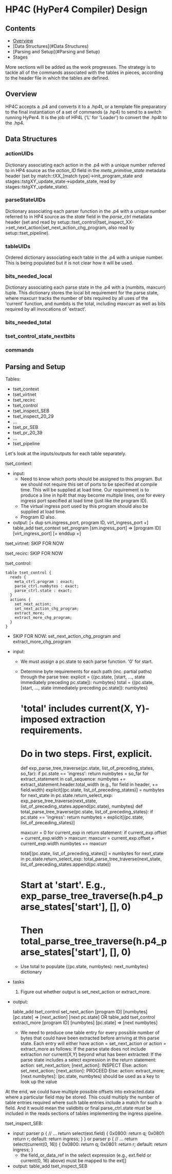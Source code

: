 # HP4C (HyPer4 Compiler) Design

## Contents
* [Overview](#Overview)
* [Data Structures](#Data Structures)
* [Parsing and Setup](#Parsing and Setup)
* Stages

More sections will be added as the work progresses.  The strategy is to tackle all of the commands associated with the tables in pieces, according to the header file in which the tables are defined.

## Overview

HP4C accepts a .p4 and converts it to a .hp4t, or a template file preparatory to the final instantiation of a set of commands (a .hp4) to send to a switch running HyPer4.  It is the job of HP4L ('L' for 'Loader') to convert the .hp4t to the .hp4.

## Data Structures

### actionUIDs
Dictionary associating each action in the .p4 with a unique number referred to in HP4 source as the _action\_ID_ field in the _meta\_primitive\_state_ metadata header (set by match::tXX\_\[match type\]->init\_program\_state and stages::tstgXY\_update\_state->update\_state, read by stages::tstgXY\_update\_state).

### parseStateUIDs
Dictionary associating each parser function in the .p4 with a unique number referred to in HP4 source as the _state_ field in the _parse\_ctrl_ metadata header (set and read by setup::tset\_control|tset\_inspect\_XX->set\_next\_action|set\_next\_action\_chg\_program, also read by setup::tset\_pipeline).

### tableUIDs
Ordered dictionary associating each table in the .p4 with a unique number.  This is being populated but it is not clear how it will be used.

### bits\_needed\_local
Dictionary associating each parse state in the .p4 with a (numbits, maxcurr) tuple.  This dictionary stores the local bit requirement for the parse state, where maxcurr tracks the number of bits required by all uses of the 'current' function, and numbits is the total, including maxcurr as well as bits required by all invocations of 'extract'.

### bits\_needed\_total

### tset\_control\_state\_nextbits

### commands

## Parsing and Setup

Tables:
* tset_context
* tset_virtnet
* tset_recirc
* tset_control
* tset_inspect_SEB
* tset_inspect_20_29
* ...
* tset_pr_SEB
* tset_pr_20_39
* ...
* tset_pipeline

Let's look at the inputs/outputs for each table separately.

tset_context:
- input:
  - Need to know which ports should be assigned to this program.  But we should not require this set of ports to be specified at compile time.  This will be supplied at load time.  Our requirement is to produce a line in hp4t that may become multiple lines, one for every ingress port specified at load time (just like the program ID).
  - The virtual ingress port used by this program should also be supplied at load time.
  - Program ID also.
- output:
  [+ dup sm.ingress_port, program ID, virt_ingress_port +]
  table_add tset_context set_program [sm.ingress_port] => [program ID] [virt_ingress_port]
  [+ enddup +]

tset_virtnet: SKIP FOR NOW

tset_recirc: SKIP FOR NOW

tset_control:

	table tset_control {
	  reads {
	    meta_ctrl.program : exact;
	    parse_ctrl.numbytes : exact;
	    parse_ctrl.state : exact;
	  }
	  actions {
	    set_next_action;
	    set_next_action_chg_program;
	    extract_more;
	    extract_more_chg_program;
	  }
	}

- SKIP FOR NOW: set_next_action_chg_program and extract_more_chg_program
- input:
  - We must assign a pc.state to each parse function.  '0' for start.
  - Determine byte requirements for each path (inc. partial paths) through the parse tree:
    explicit = {(pc.state, [start, ..., state immediately preceding pc.state]): numbytes}
    total = {(pc.state, [start, ..., state immediately preceding pc.state]): numbytes}
    # 'total' includes current(X, Y)-imposed extraction requirements.
    # Do in two steps.  First, explicit.
    def exp_parse_tree_traverse(pc.state, list_of_preceding_states, so_far):
      if pc.state == 'ingress':
        return
      numbytes = so_far
      for extract_statement in call_sequence:
        numbytes += extract_statement.header.total_width (e.g., for field in header, += field.width)
      explicit[(pc.state, list_of_preceding_states)] = numbytes
      for next_state in pc.state.return_select_exp:
        exp_parse_tree_traverse(next_state, list_of_preceding_states.append(pc.state), numbytes)
    def total_parse_tree_traverse(pc.state, list_of_preceding_states):
      if pc.state == 'ingress':
        return
      numbytes = explicit[(pc.state, list_of_preceding_states)]

      maxcurr = 0
      for current_exp in return statement:
        if current_exp.offset + current_exp.width > maxcurr:
          maxcurr = current_exp.offset + current_exp.width
      numbytes += maxcurr

      total[(pc.state, list_of_preceding_states)] = numbytes
      for next_state in pc.state.return_select_exp:
        total_parse_tree_traverse(next_state, list_of_preceding_states.append(pc.state))
    # Start at 'start'.  E.g., exp_parse_tree_traverse(h.p4_parse_states['start'], [], 0)
    # Then total_parse_tree_traverse(h.p4_parse_states['start'], [], 0)
  - Use total to populate {(pc.state, numbytes): next_numbytes} dictionary

- tasks
  1. Figure out whether output is set_next_action or extract_more.
- output:

  table_add tset_control set_next_action [program ID] [numbytes] [pc.state] => [next_action] [next pc.state]
  OR
  table_add tset_control extract_more [program ID] [numbytes] [pc.state] => [next numbytes]

  - We need to produce one table entry for every possible number of bytes that could have been extracted before arriving at this parse state.  Each entry will either have action = set_next_action or action = extract_more as follows:
      If the parse state does not include extraction nor current(X,Y) beyond what has been extracted:
        If the parse state includes a select expression in the return statement:
          action: set_next_action; [next_action]: INSPECT
        Else:
          action: set_next_action; [next_action]: PROCEED
      Else:
        action: extract_more;
		[next numbytes]: (pc.state, numbytes) should be used as a key to look up the value

At the end, we could have multiple possible offsets into extracted.data where a particular field may be stored.  This could multiply the number of table entries required where such table entries include a match for such a field.  And it would mean the validbits or final parse_ctrl.state must be included in the reads sections of tables implementing the ingress pipeline.

tset_inspect_SEB:
- input:
  parser p {
    // ...
    return select(ext.field) {
      0x0800: return q;
      0x0801: return r;
      default: return ingress;
    }
  }
  or
  parser p {
    // ...
    return select(current(0, 16)) {
      0x0800: return q;
      0x0801: return r;
      default: return ingress;
    }
  - the field_or_data_ref in the select expression (e.g., ext.field or current(0, 16) above) must be mapped to the ext[] 
- output:
  table_add tset_inspect_SEB
